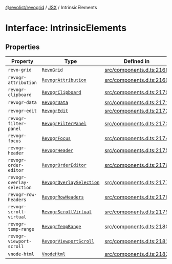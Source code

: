 [@revolist/revogrid](README.md) / [JSX](Namespace.JSX.md) / IntrinsicElements

# Interface: IntrinsicElements

## Properties

| Property | Type | Defined in |
| ------ | ------ | ------ |
| `revo-grid` | [`RevoGrid`](JSX.Interface.RevoGrid.md) | [src/components.d.ts:2168](https://github.com/revolist/revogrid/blob/477507f867ff98f395e0119897545945e222b246/src/components.d.ts#L2168) |
| `revogr-attribution` | [`RevogrAttribution`](JSX.Interface.RevogrAttribution.md) | [src/components.d.ts:2169](https://github.com/revolist/revogrid/blob/477507f867ff98f395e0119897545945e222b246/src/components.d.ts#L2169) |
| `revogr-clipboard` | [`RevogrClipboard`](JSX.Interface.RevogrClipboard.md) | [src/components.d.ts:2170](https://github.com/revolist/revogrid/blob/477507f867ff98f395e0119897545945e222b246/src/components.d.ts#L2170) |
| `revogr-data` | [`RevogrData`](JSX.Interface.RevogrData.md) | [src/components.d.ts:2171](https://github.com/revolist/revogrid/blob/477507f867ff98f395e0119897545945e222b246/src/components.d.ts#L2171) |
| `revogr-edit` | [`RevogrEdit`](JSX.Interface.RevogrEdit.md) | [src/components.d.ts:2172](https://github.com/revolist/revogrid/blob/477507f867ff98f395e0119897545945e222b246/src/components.d.ts#L2172) |
| `revogr-filter-panel` | [`RevogrFilterPanel`](JSX.Interface.RevogrFilterPanel.md) | [src/components.d.ts:2173](https://github.com/revolist/revogrid/blob/477507f867ff98f395e0119897545945e222b246/src/components.d.ts#L2173) |
| `revogr-focus` | [`RevogrFocus`](JSX.Interface.RevogrFocus.md) | [src/components.d.ts:2174](https://github.com/revolist/revogrid/blob/477507f867ff98f395e0119897545945e222b246/src/components.d.ts#L2174) |
| `revogr-header` | [`RevogrHeader`](JSX.Interface.RevogrHeader.md) | [src/components.d.ts:2175](https://github.com/revolist/revogrid/blob/477507f867ff98f395e0119897545945e222b246/src/components.d.ts#L2175) |
| `revogr-order-editor` | [`RevogrOrderEditor`](JSX.Interface.RevogrOrderEditor.md) | [src/components.d.ts:2176](https://github.com/revolist/revogrid/blob/477507f867ff98f395e0119897545945e222b246/src/components.d.ts#L2176) |
| `revogr-overlay-selection` | [`RevogrOverlaySelection`](JSX.Interface.RevogrOverlaySelection.md) | [src/components.d.ts:2177](https://github.com/revolist/revogrid/blob/477507f867ff98f395e0119897545945e222b246/src/components.d.ts#L2177) |
| `revogr-row-headers` | [`RevogrRowHeaders`](JSX.Interface.RevogrRowHeaders.md) | [src/components.d.ts:2178](https://github.com/revolist/revogrid/blob/477507f867ff98f395e0119897545945e222b246/src/components.d.ts#L2178) |
| `revogr-scroll-virtual` | [`RevogrScrollVirtual`](JSX.Interface.RevogrScrollVirtual.md) | [src/components.d.ts:2179](https://github.com/revolist/revogrid/blob/477507f867ff98f395e0119897545945e222b246/src/components.d.ts#L2179) |
| `revogr-temp-range` | [`RevogrTempRange`](JSX.Interface.RevogrTempRange.md) | [src/components.d.ts:2180](https://github.com/revolist/revogrid/blob/477507f867ff98f395e0119897545945e222b246/src/components.d.ts#L2180) |
| `revogr-viewport-scroll` | [`RevogrViewportScroll`](JSX.Interface.RevogrViewportScroll.md) | [src/components.d.ts:2181](https://github.com/revolist/revogrid/blob/477507f867ff98f395e0119897545945e222b246/src/components.d.ts#L2181) |
| `vnode-html` | [`VnodeHtml`](JSX.Interface.VnodeHtml.md) | [src/components.d.ts:2182](https://github.com/revolist/revogrid/blob/477507f867ff98f395e0119897545945e222b246/src/components.d.ts#L2182) |

